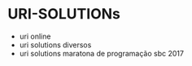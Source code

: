 # URI-SOLUTIONs
- uri online
- uri solutions diversos
- uri solutions maratona de programação sbc 2017
